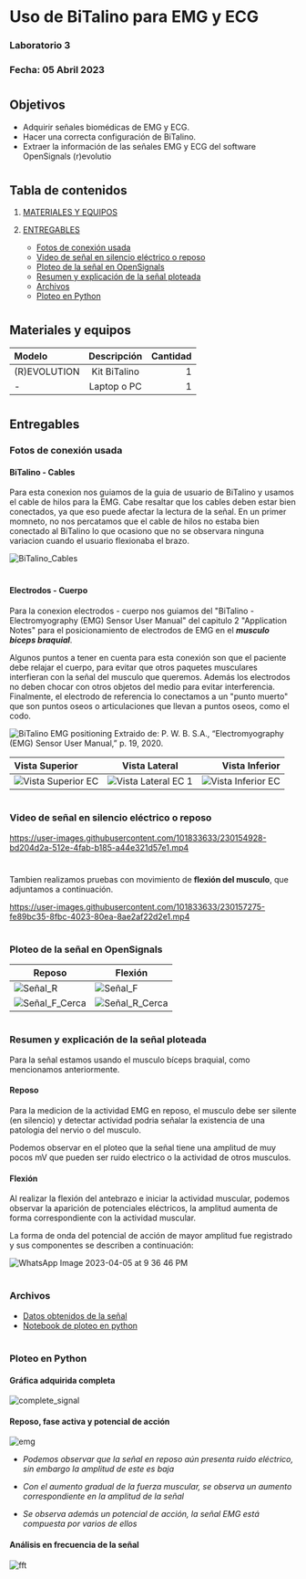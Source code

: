 # Uso de BiTalino para EMG y ECG

### Laboratorio 3

### Fecha: 05 Abril 2023

#
## Objetivos
* Adquirir señales biomédicas de EMG y ECG.
* Hacer una correcta configuración de BiTalino.
* Extraer la información de las señales EMG y ECG del software OpenSignals (r)evolutio

#

## Tabla de contenidos

1. [MATERIALES Y EQUIPOS](https://github.com/EduMV/ISB-G3/blob/main/Documentaci%C3%B3n/L3_BiTalino/Lab3.md#materiales-y-equipos)

2. [ENTREGABLES](https://github.com/EduMV/ISB-G3/blob/main/Documentaci%C3%B3n/L3_BiTalino/Lab3.md#entregables)

    * [Fotos de conexión usada](https://github.com/EduMV/ISB-G3/blob/main/Documentaci%C3%B3n/L3_BiTalino/Lab3.md#fotos-de-conexi%C3%B3n-usada)
    * [Video de señal en silencio eléctrico o reposo](https://github.com/EduMV/ISB-G3/blob/main/Documentaci%C3%B3n/L3_BiTalino/Lab3.md#video-de-se%C3%B1al-en-silencio-el%C3%A9ctrico-o-reposo)
    * [Ploteo de la señal en OpenSignals](https://github.com/EduMV/ISB-G3/blob/main/Documentaci%C3%B3n/L3_BiTalino/Lab3.md#ploteo-de-la-se%C3%B1al-en-opensignals)
    * [Resumen y explicación de la señal ploteada](https://github.com/EduMV/ISB-G3/blob/main/Documentaci%C3%B3n/L3_BiTalino/Lab3.md#resumen-y-explicaci%C3%B3n-de-la-se%C3%B1al-ploteada)
    * [Archivos](https://github.com/EduMV/ISB-G3/blob/main/Documentaci%C3%B3n/L3_BiTalino/Lab3.md#archivos)
    * [Ploteo en Python](https://github.com/EduMV/ISB-G3/blob/main/Documentaci%C3%B3n/L3_BiTalino/Lab3.md#ploteo-en-python)

#
## Materiales y equipos

| Modelo | Descripción | Cantidad |
| :---         |     :---:      |          ---: |
| (R)EVOLUTION   | Kit BiTalino     | 1    |
| -     | Laptop o PC       | 1      |

#
## Entregables


### Fotos de conexión usada

#### BiTalino - Cables
Para esta conexion nos guiamos de la guia de usuario de BiTalino y usamos el cable de hilos para la EMG.
Cabe resaltar que los cables deben estar bien conectados, ya que eso puede afectar la lectura de la señal. En un primer momneto, no nos percatamos que el cable de hilos no estaba bien conectado al BiTalino lo que ocasiono que no se observara ninguna variacion cuando el usuario flexionaba el brazo.

![BiTalino_Cables](https://user-images.githubusercontent.com/101833633/230154500-41b3b224-94dd-451f-acdf-21d5016db301.jpg)

#
#### Electrodos - Cuerpo
Para la conexion electrodos - cuerpo nos guiamos del "BiTalino - Electromyography (EMG) Sensor User Manual" del capitulo 2 "Application Notes" para el posicionamiento de electrodos de EMG en el ***musculo biceps braquial***.

Algunos puntos a tener en cuenta para esta conexión son que el paciente debe relajar el cuerpo, para evitar que otros paquetes musculares interfieran con la señal del musculo que queremos. Además los electrodos no deben chocar con otros objetos del medio para evitar interferencia.
Finalmente, el electrodo de referencia lo conectamos a un "punto muerto" que son puntos oseos o articulaciones que llevan a puntos oseos, como el codo.

![BiTalino EMG positioning](https://user-images.githubusercontent.com/101833633/230150043-aaa692d3-2491-48af-9c2a-a407265479c9.png)
      Extraido de: P. W. B. S.A., “Electromyography (EMG) Sensor User Manual,” p. 19, 2020.


|   Vista Superior | Vista Lateral | Vista Inferior |
| :---         |     :---:      |          ---: |
|  ![Vista Superior EC](https://user-images.githubusercontent.com/101833633/230156288-009943e3-3f63-4313-95ec-763d77b7698f.jpg)  |    ![Vista Lateral EC 1](https://user-images.githubusercontent.com/101833633/230159803-535ae53d-0d39-47d5-94a3-ede9b937d791.jpg)  | ![Vista Inferior EC](https://user-images.githubusercontent.com/101833633/230152224-b7e9eff4-c24e-4a49-a534-36e7bd36999c.jpg)
    


#
### Video de señal en silencio eléctrico o reposo
https://user-images.githubusercontent.com/101833633/230154928-bd204d2a-512e-4fab-b185-a44e321d57e1.mp4


#
Tambien realizamos pruebas con movimiento de **flexión del musculo**, que adjuntamos a continuación.

https://user-images.githubusercontent.com/101833633/230157275-fe89bc35-8fbc-4023-80ea-8ae2af22d2e1.mp4



#
### Ploteo de la señal en OpenSignals
| Reposo             | Flexión                                              |
| ----------------- | ------------------------------------------------------------------ |
| ![Señal_R](https://user-images.githubusercontent.com/101833633/230158425-db118e18-542d-4abc-932c-cfc610b1e3aa.jpg) | ![Señal_F](https://user-images.githubusercontent.com/101833633/230158740-4b5261ed-487f-4525-b1f4-98da88abd7ed.jpg) |
| ![Señal_F_Cerca](https://user-images.githubusercontent.com/101833633/230159110-87fb82a1-cbe6-48ad-80ad-2950d67c7295.jpg) | ![Señal_R_Cerca](https://user-images.githubusercontent.com/101833633/230159070-8c4fa2b6-b52c-402a-b606-9de3d2ead65d.jpg) | 
   
   
#
### Resumen y explicación de la señal ploteada

Para la señal estamos usando el musculo bíceps braquial, como mencionamos anteriormente.


#### Reposo
Para la medicion de la actividad EMG en reposo, el  musculo debe ser silente (en silencio) y detectar actividad podria señalar la existencia de una patologia del nervio o del musculo.

Podemos observar en el ploteo que la señal tiene una amplitud de muy pocos mV que pueden ser ruido electrico o la actividad de otros musculos.

#### Flexión
Al realizar la flexión del antebrazo e iniciar la actividad muscular, podemos observar la aparición de potenciales eléctricos, la amplitud aumenta de forma correspondiente con la actividad muscular.

La forma de onda del potencial de acción de mayor amplitud fue registrado y sus componentes se describen a continuación:

![WhatsApp Image 2023-04-05 at 9 36 46 PM](https://user-images.githubusercontent.com/86316349/230261594-b771fb3a-1f04-4de7-8494-a53862ff275b.jpeg)

#
### Archivos

- [Datos obtenidos de la señal](https://github.com/EduMV/ISB-G3/blob/main/Documentaci%C3%B3n/L3_BiTalino/Se%C3%B1al%20en%20formato%20txt/signal_emg.txt)
- [Notebook de ploteo en python](https://github.com/EduMV/ISB-G3/blob/main/Software/L3_BiTalino/lectura_se%C3%B1al.ipynb)

#
### Ploteo en Python
#### Gráfica adquirida completa
![complete_signal](https://user-images.githubusercontent.com/86316349/230258967-1a80a539-b3fc-4fca-be03-8b9d22786080.png)
#### Reposo, fase activa y potencial de acción
![emg](https://user-images.githubusercontent.com/86316349/230259118-b1795785-6214-4c7b-8c9e-5de9e32773a8.png)

- *Podemos observar que la señal en reposo aún presenta ruido eléctrico, sin embargo la amplitud de este es baja*

- *Con el aumento gradual de la fuerza muscular, se observa un aumento correspondiente en la amplitud de la señal*

- *Se observa además un potencial de acción, la señal EMG está compuesta por varios de ellos*

#### Análisis en frecuencia de la señal
![fft](https://user-images.githubusercontent.com/86316349/230259150-ca063181-1f26-404f-a6c6-ab62eedd2dcf.png)


